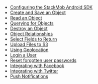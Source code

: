 * <a href="/stackmob-android-sdk/configure">Configuring the StackMob Android SDK</a>
* <a href="/stackmob-android-sdk/create-and-save-object-tutorial">Create and Save an Object</a>
* <a href="/stackmob-android-sdk/read-an-object-tutorial">Read an Object</a>
* <a href="/stackmob-android-sdk/querying-for-objects-tutorial">Querying for Objects</a>
* <a href="/stackmob-android-sdk/delete-an-object-tutorial">Destroy an Object</a>
* <a href="/stackmob-android-sdk/object-relationships-tutorial">Object Relationships</a>
* <a href="/stackmob-android-sdk/select-fields-tutorial">Select Fields to Return</a>
* <a href="/stackmob-android-sdk/upload-files-to-s3-tutorial">Upload Files to S3</a>
* <a href="/stackmob-android-sdk/using-geolocations-tutorial">Using Geolocation</a>
* <a href="/stackmob-android-sdk/login-a-user-tutorial">Login a User</a>
* <a href="/stackmob-android-sdk/forgotten-user-passwords-tutorial">Reset forgotten user passwords</a>
* <a href="/stackmob-android-sdk/integrating-with-facebook-tutorial">Integrating with Facebook</a>
* <a href="/stackmob-android-sdk/integrating-with-twitter-tutorial">Integrating with Twitter</a>
* <a href="/stackmob-android-sdk/push-notifications-tutorial">Push Notifications</a>
